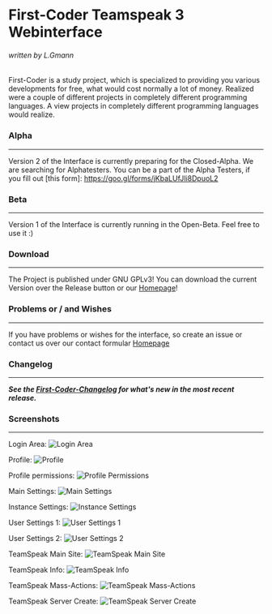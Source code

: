 # First-Coder Teamspeak 3 Webinterface #
###### written by L.Gmann ######

First-Coder is a study project, which is specialized to providing you various developments for free, 
what would cost normally a lot of money. Realized were a couple of different projects in completely 
different programming languages. A view projects in completely different programming languages would 
realize.

### Alpha ###
---------------------------------------------------------------------
Version 2 of the Interface is currently preparing for the Closed-Alpha. We are searching for Alphatesters. You can be a part of the Alpha Testers, if you fill out [this form]: https://goo.gl/forms/jKbaLUfJIi8DpuoL2

### Beta ###
---------------------------------------------------------------------
Version 1 of the Interface is currently running in the Open-Beta. Feel free to use it :)

### Download ###
---------------------------------------------------------------------
The Project is published under GNU GPLv3! You can download the current Version over the Release button or our [Homepage]!

### Problems or / and Wishes
---------------------------------------------------------------------
If you have problems or wishes for the interface, so create an issue or contact us over our contact formular [Homepage]

### Changelog ###
---------------------------------------------------------------------
***See the [First-Coder-Changelog] for what's new in the most recent release.***

### Screenshots ###
---------------------------------------------------------------------
Login Area:
![Login Area](https://first-coder.de/images/TSWebinterface/Login.png)

Profile:
![Profile](https://first-coder.de/images/TSWebinterface/Profil.png)

Profile permissions:
![Profile Permissions](https://first-coder.de/images/TSWebinterface/ProfilPermissions.png)

Main Settings:
![Main Settings](https://first-coder.de/images/TSWebinterface/Mainsettings.png)

Instance Settings:
![Instance Settings](https://first-coder.de/images/TSWebinterface/Instanzsettings.png)

User Settings 1:
![User Settings 1](https://first-coder.de/images/TSWebinterface/Usersettings1.png)

User Settings 2:
![User Settings 2](https://first-coder.de/images/TSWebinterface/Usersettings2.png)

TeamSpeak Main Site:
![TeamSpeak Main Site](https://first-coder.de/images/TSWebinterface/TeamspeakHauptseite.png)

TeamSpeak Info:
![TeamSpeak Info](https://first-coder.de/images/TSWebinterface/TeamspeakInfo.png)

TeamSpeak Mass-Actions:
![TeamSpeak Mass-Actions](https://first-coder.de/images/TSWebinterface/TeamspeakMassenaktionen.png)

TeamSpeak Server Create:
![TeamSpeak Server Create](https://first-coder.de/images/TSWebinterface/TeamspeakServerErstellen.png)

[First-Coder-Changelog]: https://teamspeak.first-coder.de/#changelog
[First-Coder]: https://first-coder.de/
[Homepage]: https://teamspeak.first-coder.de/
